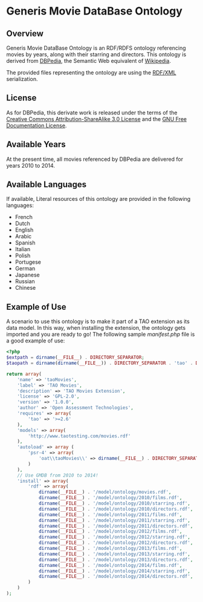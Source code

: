 # Generis Movie DataBase Ontology

## Overview
Generis Movie DataBase Ontology is an RDF/RDFS ontology referencing movies by years, along with their starring and directors.
This ontology is derived from [DBPedia](http://dbpedia.org), the Semantic Web equivalent of [Wikipedia](http://www.wikipedia.org).

The provided files representing the ontology are using the [RDF/XML](http://en.wikipedia.org/wiki/RDF/XML) serialization.

## License
As for DBPedia, this derivate work is released under the terms of the [Creative Commons Attribution-ShareAlike 3.0 License](http://en.wikipedia.org/wiki/Wikipedia:Text_of_Creative_Commons_Attribution-ShareAlike_3.0_Unported_License)
and the [GNU Free Documentation License](http://en.wikipedia.org/wiki/Wikipedia:Text_of_the_GNU_Free_Documentation_License).

## Available Years
At the present time, all movies referenced by DBPedia are delivered for years 2010 to 2014.

## Available Languages
If available, Literal resources of this ontology are provided in the following languages:

* French
* Dutch
* English
* Arabic
* Spanish
* Italian
* Polish
* Portugese
* German
* Japanese
* Russian
* Chinese

## Example of Use
A scenario to use this ontology is to make it part of a TAO extension as its data model. In this way, when installing the
extension, the ontology gets imported and you are ready to go! The following sample _manifest.php_ file is a good example
of use:

```php
<?php
$extpath = dirname(__FILE__) . DIRECTORY_SEPARATOR;
$taopath = dirname(dirname(__FILE__)) . DIRECTORY_SEPARATOR . 'tao' . DIRECTORY_SEPARATOR;

return array(
	'name' => 'taoMovies',
    'label' => 'TAO Movies',
	'description' => 'TAO Movies Extension',
    'license' => 'GPL-2.0',
    'version' => '1.0.0',
	'author' => 'Open Assessment Technologies',
	'requires' => array(
	    'tao' => '>=2.6'
    ),
	'models' => array(
	    'http://www.taotesting.com/movies.rdf'
	),
    'autoload' => array (
        'psr-4' => array(
            'oat\\taoMovies\\' => dirname(__FILE__) . DIRECTORY_SEPARATOR
        )
    ),
    // Use GMDB from 2010 to 2014!
    'install' => array(
        'rdf' => array(
            dirname(__FILE__) . '/model/ontology/movies.rdf',
            dirname(__FILE__) . '/model/ontology/2010/films.rdf',
            dirname(__FILE__) . '/model/ontology/2010/starring.rdf',
            dirname(__FILE__) . '/model/ontology/2010/directors.rdf',
            dirname(__FILE__) . '/model/ontology/2011/films.rdf',
            dirname(__FILE__) . '/model/ontology/2011/starring.rdf',
            dirname(__FILE__) . '/model/ontology/2011/directors.rdf',
            dirname(__FILE__) . '/model/ontology/2012/films.rdf',
            dirname(__FILE__) . '/model/ontology/2012/starring.rdf',
            dirname(__FILE__) . '/model/ontology/2012/directors.rdf',
            dirname(__FILE__) . '/model/ontology/2013/films.rdf',
            dirname(__FILE__) . '/model/ontology/2013/starring.rdf',
            dirname(__FILE__) . '/model/ontology/2013/directors.rdf',
            dirname(__FILE__) . '/model/ontology/2014/films.rdf',
            dirname(__FILE__) . '/model/ontology/2014/starring.rdf',
            dirname(__FILE__) . '/model/ontology/2014/directors.rdf',
        )
    )
);
```
